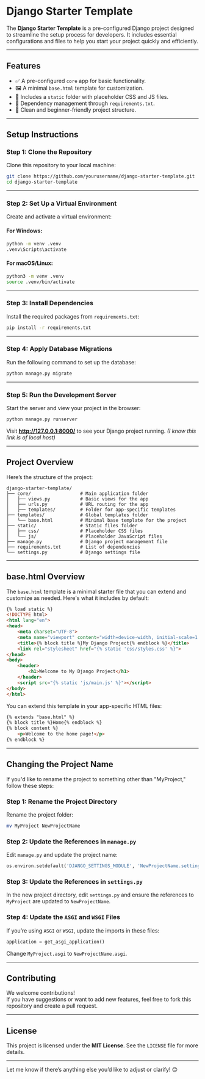 # **Django Starter Template**

The **Django Starter Template** is a pre-configured Django project designed to streamline the setup process for developers. It includes essential configurations and files to help you start your project quickly and efficiently.

---

## **Features**
- ✅ A pre-configured `core` app for basic functionality.
- 🖼️ A minimal `base.html` template for customization.
- 🎨 Includes a `static` folder with placeholder CSS and JS files.
- 📜 Dependency management through `requirements.txt`.
- 📁 Clean and beginner-friendly project structure.

---

## **Setup Instructions**

### **Step 1: Clone the Repository**
Clone this repository to your local machine:
```bash
git clone https://github.com/yourusername/django-starter-template.git
cd django-starter-template
```

---

### **Step 2: Set Up a Virtual Environment**
Create and activate a virtual environment:

#### For Windows:
```bash
python -m venv .venv
.venv\Scripts\activate
```

#### For macOS/Linux:
```bash
python3 -m venv .venv
source .venv/bin/activate
```

---

### **Step 3: Install Dependencies**
Install the required packages from `requirements.txt`:
```bash
pip install -r requirements.txt
```

---

### **Step 4: Apply Database Migrations**
Run the following command to set up the database:
```bash
python manage.py migrate
```

---

### **Step 5: Run the Development Server**
Start the server and view your project in the browser:
```bash
python manage.py runserver
```

Visit **http://127.0.0.1:8000/** to see your Django project running.
_(I know this link is of local host)_

---

## **Project Overview**

Here’s the structure of the project:

```
django-starter-template/
├── core/                  # Main application folder
│   ├── views.py           # Basic views for the app
│   ├── urls.py            # URL routing for the app
│   ├── templates/         # Folder for app-specific templates
├── templates/             # Global templates folder
│   └── base.html          # Minimal base template for the project
├── static/                # Static files folder
│   ├── css/               # Placeholder CSS files
│   └── js/                # Placeholder JavaScript files
├── manage.py              # Django project management file
├── requirements.txt       # List of dependencies
└── settings.py            # Django settings file
```

---

## **base.html Overview**
The `base.html` template is a minimal starter file that you can extend and customize as needed. Here's what it includes by default:

```html
{% load static %}
<!DOCTYPE html>
<html lang="en">
<head>
    <meta charset="UTF-8">
    <meta name="viewport" content="width=device-width, initial-scale=1.0">
    <title>{% block title %}My Django Project{% endblock %}</title>
    <link rel="stylesheet" href="{% static 'css/styles.css' %}">
</head>
<body>
    <header>
        <h1>Welcome to My Django Project</h1>
    </header>
    <script src="{% static 'js/main.js' %}"></script>
</body>
</html>
```

You can extend this template in your app-specific HTML files:
```html
{% extends "base.html" %}
{% block title %}Home{% endblock %}
{% block content %}
    <p>Welcome to the home page!</p>
{% endblock %}
```

---

## **Changing the Project Name**
If you'd like to rename the project to something other than "MyProject," follow these steps:

### **Step 1: Rename the Project Directory**
Rename the project folder:
```bash
mv MyProject NewProjectName
```

### **Step 2: Update the References in `manage.py`**
Edit `manage.py` and update the project name:
```python
os.environ.setdefault('DJANGO_SETTINGS_MODULE', 'NewProjectName.settings')
```

### **Step 3: Update the References in `settings.py`**
In the new project directory, edit `settings.py` and ensure the references to `MyProject` are updated to `NewProjectName`.

### **Step 4: Update the `ASGI` and `WSGI` Files**
If you’re using `ASGI` or `WSGI`, update the imports in these files:
```python
application = get_asgi_application()
```
Change `MyProject.asgi` to `NewProjectName.asgi`.

---

## **Contributing**
We welcome contributions!  
If you have suggestions or want to add new features, feel free to fork this repository and create a pull request.

---

## **License**
This project is licensed under the **MIT License**. See the `LICENSE` file for more details.

---

Let me know if there’s anything else you’d like to adjust or clarify! 😊
